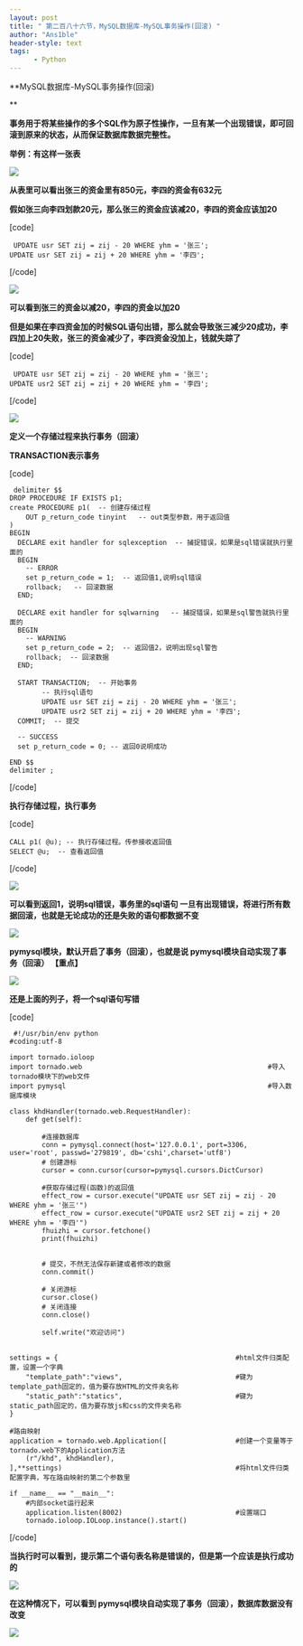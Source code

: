 ```yaml
---
layout: post
title: " 第二百八十六节，MySQL数据库-MySQL事务操作(回滚) "
author: "Ans1ble"
header-style: text
tags:
      - Python
---
```


**MySQL数据库-MySQL事务操作(回滚)  
  
**

**事务用于将某些操作的多个SQL作为原子性操作，一旦有某一个出现错误，即可回滚到原来的状态，从而保证数据库数据完整性。**



**举例：有这样一张表**

**![](https://images2015.cnblogs.com/blog/955761/201706/955761-20170615180928587-1239485911.png)**



**从表里可以看出张三的资金里有850元，李四的资金有632元**

**假如张三向李四划款20元，那么张三的资金应该减20，李四的资金应该加20**

[code]

     UPDATE usr SET zij = zij - 20 WHERE yhm = '张三';
    UPDATE usr SET zij = zij + 20 WHERE yhm = '李四';
[/code]

![](https://images2015.cnblogs.com/blog/955761/201706/955761-20170615183139775-1399463760.png)

**可以看到张三的资金以减20，李四的资金以加20**



**但是如果在李四资金加的时候SQL语句出错，那么就会导致张三减少20成功，李四加上20失败，张三的资金减少了，李四资金没加上，钱就失踪了**

[code]

     UPDATE usr SET zij = zij - 20 WHERE yhm = '张三';
    UPDATE usr2 SET zij = zij + 20 WHERE yhm = '李四';
[/code]

![](https://images2015.cnblogs.com/blog/955761/201706/955761-20170615184205275-1229833586.png)





**定义一个存储过程来执行事务（回滚）**

**TRANSACTION表示事务**

[code]

     delimiter $$
    DROP PROCEDURE IF EXISTS p1;
    create PROCEDURE p1(  -- 创建存储过程
        OUT p_return_code tinyint   -- out类型参数，用于返回值
    )
    BEGIN 
      DECLARE exit handler for sqlexception  -- 捕捉错误，如果是sql错误就执行里面的
      BEGIN 
        -- ERROR 
        set p_return_code = 1;  -- 返回值1,说明sql错误
        rollback;   -- 回滚数据
      END; 
     
      DECLARE exit handler for sqlwarning   -- 捕捉错误，如果是sql警告就执行里面的
      BEGIN 
        -- WARNING 
        set p_return_code = 2;  -- 返回值2，说明出现sql警告
        rollback;  -- 回滚数据
      END; 
     
      START TRANSACTION;  -- 开始事务
            -- 执行sql语句
            UPDATE usr SET zij = zij - 20 WHERE yhm = '张三';
            UPDATE usr2 SET zij = zij + 20 WHERE yhm = '李四';
      COMMIT;  -- 提交
     
      -- SUCCESS 
      set p_return_code = 0; -- 返回0说明成功
     
    END $$
    delimiter ;
[/code]

**执行存储过程，执行事务**

[code]

    CALL p1( @u); -- 执行存储过程。传参接收返回值
    SELECT @u;  -- 查看返回值
[/code]

![](https://images2015.cnblogs.com/blog/955761/201706/955761-20170615194427462-634475271.png)

**可以看到返回1，说明sql错误，事务里的sql语句 **一旦有出现错误，将进行所有数据回滚，也就是无论成功的还是失败的语句都数据不变****

**![](https://images2015.cnblogs.com/blog/955761/201706/955761-20170615194956009-1135859424.png)**







**pymysql模块，默认开启了事务（回滚），也就是说 **pymysql模块自动实现了事务（回滚）** 【重点】**

**![](https://images2015.cnblogs.com/blog/955761/201706/955761-20170615195235900-1218135870.png)**

**还是上面的列子，将一个sql语句写错**

[code]

     #!/usr/bin/env python
    #coding:utf-8
    
    import tornado.ioloop
    import tornado.web                                              #导入tornado模块下的web文件
    import pymysql                                                  #导入数据库模块
    
    class khdHandler(tornado.web.RequestHandler):
        def get(self):
    
            #连接数据库
            conn = pymysql.connect(host='127.0.0.1', port=3306, user='root', passwd='279819', db='cshi',charset='utf8')
            # 创建游标
            cursor = conn.cursor(cursor=pymysql.cursors.DictCursor)
    
            #获取存储过程(函数)的返回值
            effect_row = cursor.execute("UPDATE usr SET zij = zij - 20 WHERE yhm = '张三'")
            effect_row = cursor.execute("UPDATE usr2 SET zij = zij + 20 WHERE yhm = '李四'")
            fhuizhi = cursor.fetchone()
            print(fhuizhi)
    
    
            # 提交，不然无法保存新建或者修改的数据
            conn.commit()
    
            # 关闭游标
            cursor.close()
            # 关闭连接
            conn.close()
    
            self.write("欢迎访问")
    
    
    settings = {                                            #html文件归类配置，设置一个字典
        "template_path":"views",                            #键为template_path固定的，值为要存放HTML的文件夹名称
        "static_path":"statics",                            #键为static_path固定的，值为要存放js和css的文件夹名称
    }
    
    #路由映射
    application = tornado.web.Application([                 #创建一个变量等于tornado.web下的Application方法
        (r"/khd", khdHandler),
    ],**settings)                                           #将html文件归类配置字典，写在路由映射的第二个参数里
    
    if __name__ == "__main__":
        #内部socket运行起来
        application.listen(8002)                            #设置端口
        tornado.ioloop.IOLoop.instance().start()
[/code]

**当执行时可以看到，提示第二个语句表名称是错误的，但是第一个应该是执行成功的**

**![](https://images2015.cnblogs.com/blog/955761/201706/955761-20170615200329400-1968928041.png)**

**在这种情况下，可以看到 **pymysql模块自动实现了事务（回滚），数据库数据没有改变****

**![](https://images2015.cnblogs.com/blog/955761/201706/955761-20170615200527728-873959481.png)**



